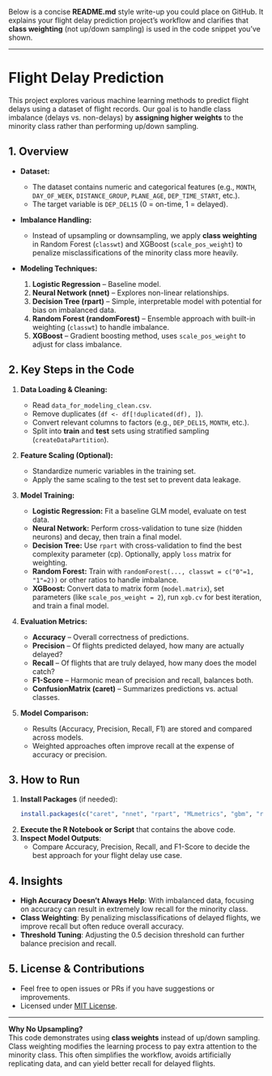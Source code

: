 Below is a concise **README.md** style write-up you could place on GitHub. It explains your flight delay prediction project’s workflow and clarifies that **class weighting** (not up/down sampling) is used in the code snippet you’ve shown.

---

# Flight Delay Prediction

This project explores various machine learning methods to predict flight delays using a dataset of flight records. Our goal is to handle class imbalance (delays vs. non-delays) by **assigning higher weights** to the minority class rather than performing up/down sampling.

## 1. Overview

- **Dataset:**  
  - The dataset contains numeric and categorical features (e.g., `MONTH`, `DAY_OF_WEEK`, `DISTANCE_GROUP`, `PLANE_AGE`, `DEP_TIME_START`, etc.).
  - The target variable is `DEP_DEL15` (0 = on-time, 1 = delayed).

- **Imbalance Handling:**  
  - Instead of upsampling or downsampling, we apply **class weighting** in Random Forest (`classwt`) and XGBoost (`scale_pos_weight`) to penalize misclassifications of the minority class more heavily.

- **Modeling Techniques:**
  1. **Logistic Regression** – Baseline model.
  2. **Neural Network (nnet)** – Explores non-linear relationships.
  3. **Decision Tree (rpart)** – Simple, interpretable model with potential for bias on imbalanced data.
  4. **Random Forest (randomForest)** – Ensemble approach with built-in weighting (`classwt`) to handle imbalance.
  5. **XGBoost** – Gradient boosting method, uses `scale_pos_weight` to adjust for class imbalance.

## 2. Key Steps in the Code

1. **Data Loading & Cleaning:**
   - Read `data_for_modeling_clean.csv`.
   - Remove duplicates (`df <- df[!duplicated(df), ]`).
   - Convert relevant columns to factors (e.g., `DEP_DEL15`, `MONTH`, etc.).
   - Split into **train** and **test** sets using stratified sampling (`createDataPartition`).

2. **Feature Scaling (Optional):**
   - Standardize numeric variables in the training set.
   - Apply the same scaling to the test set to prevent data leakage.

3. **Model Training:**
   - **Logistic Regression:** Fit a baseline GLM model, evaluate on test data.
   - **Neural Network:** Perform cross-validation to tune size (hidden neurons) and decay, then train a final model.
   - **Decision Tree:** Use `rpart` with cross-validation to find the best complexity parameter (cp). Optionally, apply `loss` matrix for weighting.
   - **Random Forest:** Train with `randomForest(..., classwt = c("0"=1, "1"=2))` or other ratios to handle imbalance.
   - **XGBoost:** Convert data to matrix form (`model.matrix`), set parameters (like `scale_pos_weight = 2`), run `xgb.cv` for best iteration, and train a final model.

4. **Evaluation Metrics:**
   - **Accuracy** – Overall correctness of predictions.
   - **Precision** – Of flights predicted delayed, how many are actually delayed?
   - **Recall** – Of flights that are truly delayed, how many does the model catch?
   - **F1-Score** – Harmonic mean of precision and recall, balances both.
   - **ConfusionMatrix (caret)** – Summarizes predictions vs. actual classes.

5. **Model Comparison:**
   - Results (Accuracy, Precision, Recall, F1) are stored and compared across models.
   - Weighted approaches often improve recall at the expense of accuracy or precision.

## 3. How to Run

1. **Install Packages** (if needed):
   ```r
   install.packages(c("caret", "nnet", "rpart", "MLmetrics", "gbm", "randomForest", "xgboost"))
   ```
2. **Execute the R Notebook or Script** that contains the above code.  
3. **Inspect Model Outputs**:
   - Compare Accuracy, Precision, Recall, and F1-Score to decide the best approach for your flight delay use case.

## 4. Insights

- **High Accuracy Doesn’t Always Help**: With imbalanced data, focusing on accuracy can result in extremely low recall for the minority class.  
- **Class Weighting**: By penalizing misclassifications of delayed flights, we improve recall but often reduce overall accuracy.  
- **Threshold Tuning**: Adjusting the 0.5 decision threshold can further balance precision and recall.

## 5. License & Contributions

- Feel free to open issues or PRs if you have suggestions or improvements.
- Licensed under [MIT License](LICENSE).

---

**Why No Upsampling?**  
This code demonstrates using **class weights** instead of up/down sampling. Class weighting modifies the learning process to pay extra attention to the minority class. This often simplifies the workflow, avoids artificially replicating data, and can yield better recall for delayed flights.
